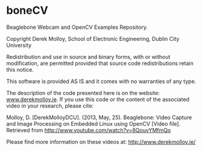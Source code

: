 boneCV
======

Beaglebone Webcam and OpenCV Examples Repository.

Copyright Derek Molloy, School of Electronic Engineering, Dublin City University

Redistribution and use in source and binary forms, with or without modification, are permitted
provided that source code redistributions retain this notice.

This software is provided AS IS and it comes with no warranties of any type. 

The description of the code presented here is on the website: www.derekmolloy.ie. If you use this code 
or the content of the associated video in your research, please cite:

Molloy, D. [DerekMolloyDCU]. (2013, May, 25). Beaglebone: Video Capture and Image Processing 
on Embedded Linux using OpenCV [Video file]. Retrieved from http://www.youtube.com/watch?v=8QouvYMfmQo

Please find more information on these videos at: http://www.derekmolloy.ie/


